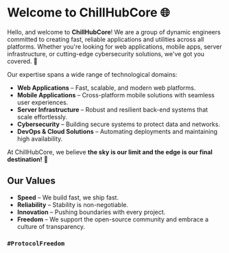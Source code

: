 # Welcome to ChillHubCore 🌐

Hello, and welcome to **ChillHubCore**! We are a group of dynamic engineers committed to creating fast, reliable applications and utilities across all platforms. Whether you're looking for web applications, mobile apps, server infrastructure, or cutting-edge cybersecurity solutions, we've got you covered. 🚀

Our expertise spans a wide range of technological domains:

- **Web Applications** – Fast, scalable, and modern web platforms.
- **Mobile Applications** – Cross-platform mobile solutions with seamless user experiences.
- **Server Infrastructure** – Robust and resilient back-end systems that scale effortlessly.
- **Cybersecurity** – Building secure systems to protect data and networks.
- **DevOps & Cloud Solutions** – Automating deployments and maintaining high availability.

At ChillHubCore, we believe **the sky is our limit and the edge is our final destination!** 🌟

## Our Values
- **Speed** – We build fast, we ship fast.
- **Reliability** – Stability is non-negotiable.
- **Innovation** – Pushing boundaries with every project.
- **Freedom** – We support the open-source community and embrace a culture of transparency.

### `#ProtocolFreedom`
